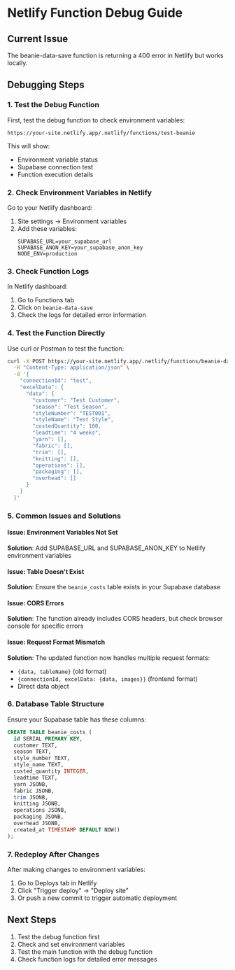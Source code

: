 # Netlify Function Debug Guide

## Current Issue
The beanie-data-save function is returning a 400 error in Netlify but works locally.

## Debugging Steps

### 1. Test the Debug Function
First, test the debug function to check environment variables:
```
https://your-site.netlify.app/.netlify/functions/test-beanie
```

This will show:
- Environment variable status
- Supabase connection test
- Function execution details

### 2. Check Environment Variables in Netlify
Go to your Netlify dashboard:
1. Site settings → Environment variables
2. Add these variables:
   ```
   SUPABASE_URL=your_supabase_url
   SUPABASE_ANON_KEY=your_supabase_anon_key
   NODE_ENV=production
   ```

### 3. Check Function Logs
In Netlify dashboard:
1. Go to Functions tab
2. Click on `beanie-data-save`
3. Check the logs for detailed error information

### 4. Test the Function Directly
Use curl or Postman to test the function:

```bash
curl -X POST https://your-site.netlify.app/.netlify/functions/beanie-data-save \
  -H "Content-Type: application/json" \
  -d '{
    "connectionId": "test",
    "excelData": {
      "data": {
        "customer": "Test Customer",
        "season": "Test Season",
        "styleNumber": "TEST001",
        "styleName": "Test Style",
        "costedQuantity": 100,
        "leadtime": "4 weeks",
        "yarn": [],
        "fabric": [],
        "trim": [],
        "knitting": [],
        "operations": [],
        "packaging": [],
        "overhead": []
      }
    }
  }'
```

### 5. Common Issues and Solutions

#### Issue: Environment Variables Not Set
**Solution**: Add SUPABASE_URL and SUPABASE_ANON_KEY to Netlify environment variables

#### Issue: Table Doesn't Exist
**Solution**: Ensure the `beanie_costs` table exists in your Supabase database

#### Issue: CORS Errors
**Solution**: The function already includes CORS headers, but check browser console for specific errors

#### Issue: Request Format Mismatch
**Solution**: The updated function now handles multiple request formats:
- `{data, tableName}` (old format)
- `{connectionId, excelData: {data, images}}` (frontend format)
- Direct data object

### 6. Database Table Structure
Ensure your Supabase table has these columns:
```sql
CREATE TABLE beanie_costs (
  id SERIAL PRIMARY KEY,
  customer TEXT,
  season TEXT,
  style_number TEXT,
  style_name TEXT,
  costed_quantity INTEGER,
  leadtime TEXT,
  yarn JSONB,
  fabric JSONB,
  trim JSONB,
  knitting JSONB,
  operations JSONB,
  packaging JSONB,
  overhead JSONB,
  created_at TIMESTAMP DEFAULT NOW()
);
```

### 7. Redeploy After Changes
After making changes to environment variables:
1. Go to Deploys tab in Netlify
2. Click "Trigger deploy" → "Deploy site"
3. Or push a new commit to trigger automatic deployment

## Next Steps
1. Test the debug function first
2. Check and set environment variables
3. Test the main function with the debug function
4. Check function logs for detailed error messages

